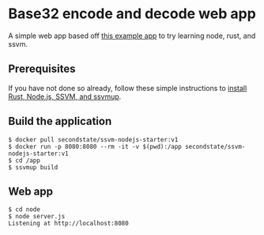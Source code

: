 # Base32 encode and decode web app

A simple web app based off [this example app](https://github.com/second-state/wasm-learning/tree/master/nodejs/quadratic) to try learning node, rust, and ssvm.

## Prerequisites

If you have not done so already, follow these simple instructions to [install Rust, Node.js, SSVM, and ssvmup](https://www.secondstate.io/articles/setup-rust-nodejs/).


## Build the application

```
$ docker pull secondstate/ssvm-nodejs-starter:v1
$ docker run -p 8080:8080 --rm -it -v $(pwd):/app secondstate/ssvm-nodejs-starter:v1
$ cd /app
$ ssvmup build
```


## Web app

```
$ cd node
$ node server.js
Listening at http://localhost:8080
```

